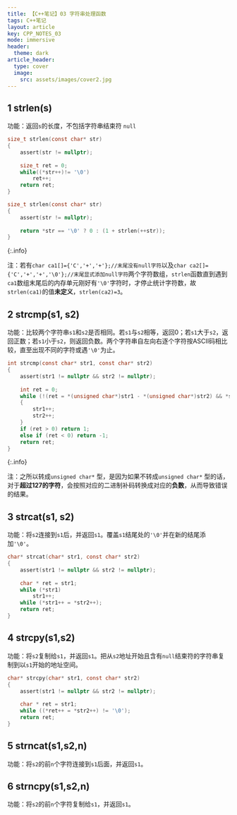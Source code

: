 ```yaml
---
title: 【C++笔记】03 字符串处理函数
tags: C++笔记
layout: article
key: CPP_NOTES_03
mode: immersive
header:
  theme: dark
article_header:
  type: cover
  image:
    src: assets/images/cover2.jpg
---
```




## 1 strlen(s)

功能：返回`s`的长度，不包括字符串结束符 `null`

```c
size_t strlen(const char* str)
{
    assert(str != nullptr);
    
    size_t ret = 0;
    while((*str++)!= '\0')
        ret++;
    return ret;
}

size_t strlen(const char* str)
{
    assert(str != nullptr);
    
    return *str == '\0' ? 0 : (1 + strlen(++str));
}
```

{:.info}

注：若有`char ca1[]={'C','+','+'};//末尾没有null字符`以及`char ca2[]={'C','+','+','\0'};//末尾显式添加null字符`两个字符数组，`strlen`函数直到遇到`ca1`数组末尾后的内存单元刚好有`'\0'`字符时，才停止统计字符数，故`strlen(ca1)`的值**未定义**，`strlen(ca2)=3`。



## 2 strcmp(s1, s2)

功能：比较两个字符串`s1`和`s2`是否相同。若`s1`与`s2`相等，返回0；若`s1`大于`s2`，返回正数；若`s1`小于`s2`，则返回负数。两个字符串自左向右逐个字符按ASCII码相比较，直至出现不同的字符或遇`'\0'`为止。

```c
int strcmp(const char* str1, const char* str2)
{
    assert(str1 != nullptr && str2 != nullptr);
    
    int ret = 0;
    while (!(ret = *(unsigned char*)str1 - *(unsigned char*)str2) && *str1)
    {
        str1++;
        str2++;
    }
    if (ret > 0) return 1;
    else if (ret < 0) return -1;
    return ret;
}
```

{:.info}

注：之所以转成`unsigned char*` 型，是因为如果不转成`unsigned char*` 型的话，对于**超过127的字符**，会按照对应的二进制补码转换成对应的**负数**，从而导致错误的结果。



## 3 strcat(s1, s2)

功能：将`s2`连接到`s1`后，并返回`s1`。覆盖`s1`结尾处的`'\0'`并在新的结尾添加`'\0'`。

```c
char* strcat(char* str1, const char* str2)
{
    assert(str1 != nullptr && str2 != nullptr);
    
    char * ret = str1;
    while (*str1)
        str1++;
    while (*str1++ = *str2++);
    return ret;
}
```



## 4 strcpy(s1,s2)

功能：将`s2`复制给`s1`，并返回`s1`。把从`s2`地址开始且含有`null`结束符的字符串复制到以`s1`开始的地址空间。

```c
char* strcpy(char* str1, const char* str2)
{
    assert(str1 != nullptr && str2 != nullptr);
    
    char * ret = str1;
    while ((*ret++ = *str2++) != '\0');
    return ret;
}
```



## 5 strncat(s1,s2,n)

功能：将`s2`的前`n`个字符连接到`s1`后面，并返回`s1`。



## 6 strncpy(s1,s2,n)

功能：将`s2`的前`n`个字符复制给`s1`，并返回`s1`。